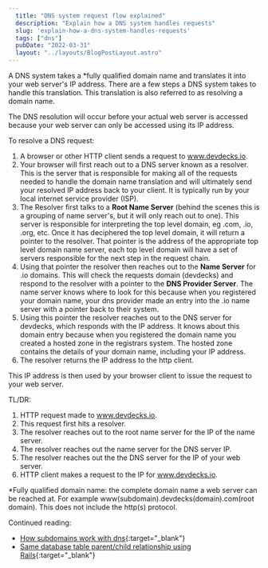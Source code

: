 ```yaml
---
  title: "DNS system request flow explained"
  description: "Explain how a DNS system handles requests"
  slug: 'explain-how-a-dns-system-handles-requests'
  tags: ["dns"]
  pubDate: "2022-03-31"
  layout: "../layouts/BlogPostLayout.astro"
---
```


A DNS system takes a *fully qualified domain name and translates it into your web server's IP address. There are a few steps a DNS system takes to handle this translation. This translation is also referred to as resolving a domain name.

The DNS resolution will occur before your actual web server is accessed because your web server can only be accessed using its IP address.

To resolve a DNS request:

1) A browser or other HTTP client sends a request to www.devdecks.io.
2) Your browser will first reach out to a DNS server known as a resolver. This is the server that is responsible for making all of the requests needed to handle the domain name translation and will ultimately send your resolved IP address back to your client. It is typically run by your local internet service provider (ISP).
3) The Resolver first talks to a **Root Name Server** (behind the scenes this is a grouping of name server's, but it will only reach out to one). This server is responsible for interpreting the top level domain, eg .com, .io, .org, etc. Once it has deciphered the top level domain, it will return a pointer to the resolver. That pointer is the address of the appropriate top level domain name server, each top level domain will have a set of servers responsible for the next step in the request chain.
4) Using that pointer the resolver then reaches out to the **Name Server** for .io domains. This will check the requests domain (devdecks) and respond to the resolver with a pointer to the **DNS Provider Server**. The name server knows where to look for this because when you registered your domain name, your dns provider made an entry into the .io name server with a pointer back to their system.
5) Using this pointer the resolver reaches out to the DNS server for devdecks, which responds with the IP address. It knows about this domain entry because when you registered the domain name you created a hosted zone in the registrars system. The hosted zone contains the details of your domain name, including your IP address.
6) The resolver returns the IP address to the http client.

This IP address is then used by your browser client to issue the request to your web server.

TL/DR:
1) HTTP request made to www.devdecks.io.
2) This request first hits a resolver.
3) The resolver reaches out to the root name server for the IP of the name server.
4) The resolver reaches out the name server for the DNS server IP.
5) The resolver reaches out the the DNS server for the IP of your web server.
6) HTTP client makes a request to the IP for www.devdecks.io.

*Fully qualified domain name: the complete domain name a web server can be reached at. For example www(subdomain).devdecks(domain).com(root domain). This does not include the http(s) protocol.

Continued reading:
- [How subdomains work with dns](https://www.devdecks.io/2022-how-do-subdomains-work-with-dns){:target="_blank"}
- [Same database table parent/child relationship using Rails](https://www.devdecks.io/2021-same-db-table-parent-child-relationship-rails){:target="_blank"}

